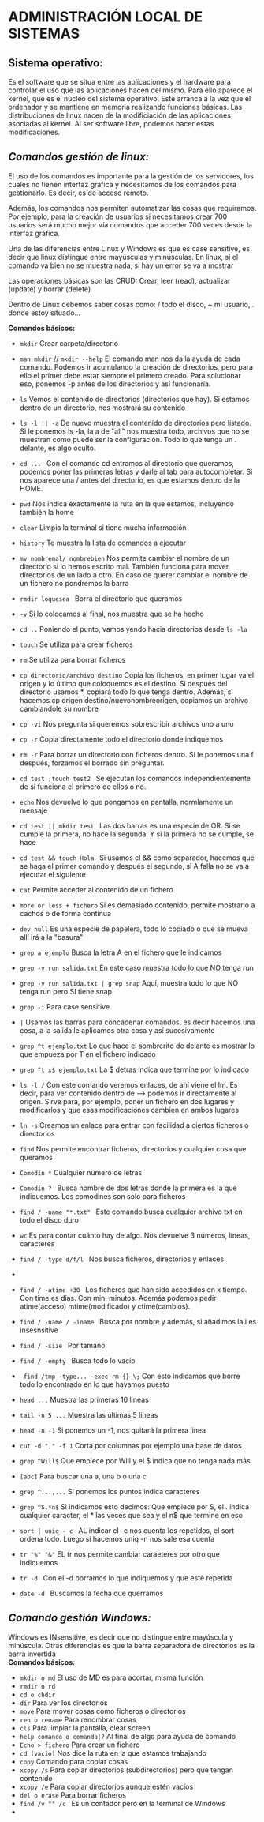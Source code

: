 # ADMINISTRACIÓN LOCAL DE SISTEMAS  

## Sistema operativo:
Es el software que se situa entre las aplicaciones y el hardware para controlar el uso que las aplicaciones hacen del mismo. Para ello aparece el kernel, que es el núcleo del sistema operativo. Este arranca a la vez que el ordenador y se mantiene en memoria realizando funciones básicas. Las distribuciones de linux nacen de la modificiación de las aplicaciones asociadas al kernel. Al ser software libre, podemos hacer estas modificaciones.

## ***Comandos gestión de linux:***  
El uso de los comandos es importante para la gestión de los servidores, los cuales no tienen interfaz gráfica y necesitamos de los comandos para gestionarlo. Es decir, es de acceso remoto.  

Además, los comandos nos permiten automatizar las cosas que requiramos. Por ejemplo, para la creación de usuarios si necesitamos crear 700 usuarios será mucho mejor vía comandos que acceder 700 veces desde la interfaz gráfica.  

Una de las diferencias entre Linux y Windows es que es case sensitive, es decir que linux distingue entre mayúsculas y minúsculas. En linux, si el comando va bien no se muestra nada, si hay un error se va a mostrar

Las operaciones básicas son las CRUD: Crear, leer (read), actualizar (update) y borrar (delete)  

Dentro de Linux debemos saber cosas como: / todo el disco, ~ mi usuario, . donde estoy situado...

**Comandos básicos:**

- ```mkdir``` Crear carpeta/directorio 
- ```man mkdir``` // ```mkdir --help``` El comando man nos da la ayuda de cada comando. Podemos ir acumulando la creación de directorios, pero para ello el primer debe estar siempre el primero creado. Para solucionar eso, ponemos -p antes de los directorios y así funcionaría.
- ```ls``` Vemos el contenido de directorios (directorios que hay). Si estamos dentro de un directorio, nos mostrará su contenido
- ```ls -l || -a``` De nuevo muestra el contenido de directorios pero listado. Si le ponemos ls -la, la a de "all" nos muestra todo, archivos que no se muestran como puede ser la configuración. Todo lo que tenga un . delante, es algo oculto. 
- ```cd ... ``` Con el comando cd entramos al directorio que queramos, podemos poner las primeras letras y darle al tab para autocompletar. Si nos aparece una / antes del directorio, es que estamos dentro de la HOME.
- ```pwd``` Nos indica exactamente la ruta en la que estamos, incluyendo también la home
- ```clear``` Limpia la terminal si tiene mucha información
- ```history``` Te muestra la lista de comandos a ejecutar
- ```mv nombremal/ nombrebien``` Nos permite cambiar el nombre de un directorio si lo hemos escrito mal. También funciona para mover directorios de un lado a otro. En caso de querer cambiar el nombre de un fichero no pondremos la barra
- ```rmdir loquesea ``` Borra el directorio que queramos  
- ```-v``` Si lo colocamos al final, nos muestra que se ha hecho  
- ```cd ..``` Poniendo el punto, vamos yendo hacia directorios desde ```ls -la```
- ```touch``` Se utiliza para crear ficheros  
- ```rm``` Se utiliza para borrar ficheros   
- ```cp directorio/archivo destino``` Copia los ficheros, en primer lugar va el origen y lo último que coloquemos es el destino. Si después del directorio usamos *, copiará todo lo que tenga dentro. Además, si hacemos cp origen destino/nuevonombreorigen, copiamos un archivo cambiandole su nombre 

- ```cp -vi``` Nos pregunta si queremos sobrescribir archivos uno a uno  
- ```cp -r``` Copia directamente todo el directorio donde indiquemos  
- ```rm -r``` Para borrar un directorio con ficheros dentro. Si le ponemos una f después, forzamos el borrado sin preguntar. 
- ```cd test ;touch test2 ``` Se ejecutan los comandos independientemente de si funciona el primero de ellos o no.
- ```echo``` Nos devuelve lo que pongamos en pantalla, normlamente un mensaje
- ```cd test || mkdir test ``` Las dos barras es una especie de OR. Si se cumple la primera, no hace la segunda. Y si la primera no se cumple, se hace
- ```cd test && touch Hola ``` Si usamos el && como separador, hacemos que se haga el primer comando y después el segundo, si A falla no se va a ejecutar el siguiente
- ```cat``` Permite acceder al contenido de un fichero
- ```more or less + fichero``` Si es demasiado contenido, permite mostrarlo a cachos o de forma continua
- ```dev null``` Es una especie de papelera, todo lo copiado o que se mueva allí irá a la "basura"
- ```grep a ejemplo``` Busca la letra A en el fichero que le indicamos
- ```grep -v run salida.txt``` En este caso muestra todo lo que NO tenga run 
- ```grep -v run salida.txt | grep snap``` Aquí, muestra todo lo que NO tenga run pero SI tiene snap
- ```grep -i``` Para case sensitive
- ```|``` Usamos las barras para concadenar comandos, es decir hacemos una cosa, a la salida le aplicamos otra cosa y así sucesivamente
- ```grep ^t ejemplo.txt``` Lo que hace el sombrerito de delante es mostrar lo que empueza por T en el fichero indicado  
- ```grep ^t x$ ejemplo.txt``` La $ detras indica que termine por lo indicado
- ```ls -l /``` Con este comando veremos enlaces, de ahí viene el lm. Es decir, para ver contenido dentro de --> podemos ir directamente al origen. Sirve para, por ejemplo, poner un fichero en dos lugares y modificarlos y que esas modificaciones cambien en ambos lugares
- ```ln -s``` Creamos un enlace para entrar con facilidad a ciertos ficheros o directorios
- ```find``` Nos permite encontrar ficheros, directorios y cualquier cosa que queramos
- ```Comodín *``` Cualquier número de letras
- ```Comodín ? ``` Busca nombre de dos letras donde la primera es la que indiquemos. Los comodines son solo para ficheros
- ```find / -name "*.txt" ``` Este comando busca cualquier archivo txt en todo el disco duro
- ```wc``` Es para contar cuánto hay de algo. Nos devuelve 3 números, líneas, caracteres 
- ```find / -type d/f/l ``` Nos busca ficheros, directorios y enlaces
- ``` ```
- ```find / -atime +30 ``` Los ficheros que han sido accedidos en x tiempo. Con time es días. Con min, minutos. Además podemos pedir atime(acceso) mtime(modificado) y ctime(cambios). 
- ```find / -name / -iname ``` Busca por nombre y además, si añadimos la i es insesnsitive
- ```find / -size ``` Por tamaño 
- ```find / -empty ``` Busca todo lo vacío
- ``` find /tmp -type... -exec rm {} \;``` Con esto indicamos que borre todo lo encontrado en lo que hayamos puesto
- ```head ...``` Muestra las primeras 10 lineas
- ```tail -n 5 ...``` Muestra las últimas 5 lineas
- ```head -n -1``` Si ponemos un -1, nos quitará la primera linea
- ```cut -d "," -f 1``` Corta por columnas por ejemplo una base de datos
- ```grep ^Will$``` Que empiece por WIll y el $ indica que no tenga nada más
- ```[abc]``` Para buscar una a, una b o una c
- ```grep ^...,...``` Si ponemos los puntos indica caracteres
- ```grep ^S.*n$``` Si indicamos esto decimos: Que empiece por S, el . indica cualquier caracter, el * las veces que sea y el n$ que termine en eso
- ```sort | uniq - c ``` AL indicar el -c nos cuenta los repetidos, el sort ordena todo. Luego si hacemos uniq -n nos sale esa cuenta
- ```tr "%" "&"``` EL tr nos permite cambiar caraeteres por otro que indiquemos
- ```tr -d ``` Con el -d borramos lo que indiquemos y que esté repetida
- ```date -d ``` Buscamos la fecha que querramos

## ***Comando gestión Windows:***
Windows es INsensitive, es decir que no distingue entre mayúscula y minúscula. Otras diferencias es que la barra separadora de directorios es la barra invertida \
**Comandos básicos:**
- ```mkdir o md``` El uso de MD es para acortar, misma función
- ```rmdir o rd```
- ```cd o chdir```
- ```dir``` Para ver los directorios
- ```move``` Para mover cosas como ficheros o directorios
- ```ren o rename``` Para renombrar cosas
- ```cls``` Para limpiar la pantalla, clear screen
- ```help comando o comando|?``` Al final de algo para ayuda de comando
- ```Echo > fichero``` Para crear un fichero
- ```cd (vacío)``` Nos dice la ruta en la que estamos trabajando
- ```copy``` Comando para copiar cosas 
- ```xcopy /s``` Para copiar directorios (subdirectorios) pero que tengan contenido
- ```xcopy /e``` Para copiar directorios aunque estén vacíos
- ```del o erase``` Para borrar ficheros
- ```find /v "" /c ``` Es un contador pero en la terminal de Windows
- ``` ```


